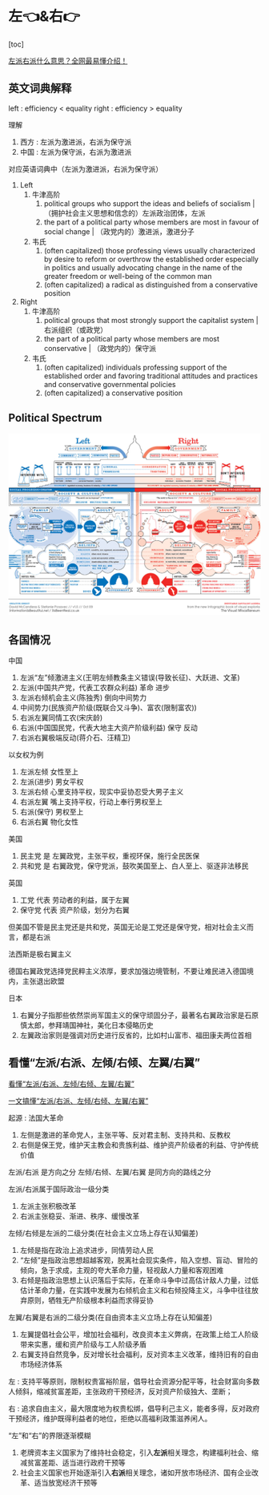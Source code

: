 # 左👈&右👉

[toc]

[左派右派什么意思？全网最易懂介绍！](https://www.bilibili.com/video/BV1Fj411y771/)

## 英文词典解释

left    :   efficiency < equality 
right   :   efficiency > equality

理解
1. 西方 : 左派为激进派，右派为保守派
2. 中国 : 左派为保守派，右派为激进派


对应英语词典中（左派为激进派，右派为保守派）
1. Left
   1. 牛津高阶
      1. political groups who support the ideas and beliefs of socialism | （拥护社会主义思想和信念的）左派政治团体，左派
      2. the part of a political party whose members are most in favour of social change | （政党内的）激进派，激进分子
   2. 韦氏
      1. (often capitalized) those professing views usually characterized by desire to reform or overthrow the established order especially in politics and usually advocating change in the name of the greater freedom or well-being of the common man
      2. (often capitalized) a radical as distinguished from a conservative position
2. Right
   1. 牛津高阶
      1. political groups that most strongly support the capitalist system | 右派组织（或政党）
      2. the part of a political party whose members are most conservative | （政党内的）保守派
   2. 韦氏
      1. (often capitalized) individuals professing support of the established order and favoring traditional attitudes and practices and conservative governmental policies
      2. (often capitalized) a conservative position


## Political Spectrum

![](Pics/leftright003.png)

## 各国情况

中国
1. 左派“左”倾激进主义(王明左倾教条主义错误(导致长征)、大跃进、文革)
2. 左派(中国共产党，代表工农群众利益) 革命 进步
3. 左派右倾机会主义(陈独秀) 倒向中间势力
4. 中间势力(民族资产阶级(既联合又斗争)、富农(限制富农))
5. 右派左翼同情工农(宋庆龄)
6. 右派(中国国民党，代表大地主大资产阶级利益) 保守 反动
7. 右派右翼极端反动(蒋介石、汪精卫)

以女权为例
1. 左派左倾 女性至上
2. 左派(进步) 男女平权
3. 左派右倾 心里支持平权，现实中妥协忍受大男子主义
4. 右派左翼 嘴上支持平权，行动上奉行男权至上
5. 右派(保守) 男权至上
6. 右派右翼 物化女性


美国
1. 民主党 是 左翼政党，主张平权，重视环保，施行全民医保
2. 共和党 是 右翼政党，保守党派，鼓吹美国至上、白人至上、驱逐非法移民

英国
1. 工党   代表 劳动者的利益，属于左翼
2. 保守党 代表 资产阶级，划分为右翼

但美国不管是民主党还是共和党，英国无论是工党还是保守党，相对社会主义而言，都是右派

法西斯是极右翼主义

德国右翼政党选择党民粹主义浓厚，要求加强边境管制，不要让难民进入德国境内，主张退出欧盟

日本
1. 右翼分子指那些依然崇尚军国主义的保守顽固分子，最著名右翼政治家是石原慎太郎，参拜靖国神社，美化日本侵略历史
2. 左翼政治家则是强调对历史进行反省的，比如村山富市、福田康夫两位首相

## 看懂“左派/右派、左倾/右倾、左翼/右翼”

[看懂“左派/右派、左倾/右倾、左翼/右翼”](https://www.bilibili.com/video/BV1bw411Y7xK/)

[一文搞懂“左派/右派、左倾/右倾、左翼/右翼”](https://zhuanlan.zhihu.com/p/548302086)

起源 : 法国大革命
1. 左侧是激进的革命党人，主张平等、反对君主制、支持共和、反教权
2. 右侧是保王党，维护天主教会和贵族利益、维护资产阶级者的利益、守护传统价值

左派/右派 是方向之分
左倾/右倾、左翼/右翼 是同方向的路线之分


左派/右派属于国际政治一级分类
1. 左派主张积极改革
2. 右派主张稳妥、渐进、秩序、缓慢改革

左倾/右倾是左派的二级分类(在社会主义立场上存在认知偏差)
1. 左倾是指在政治上追求进步，同情劳动人民
2. “左倾”是指政治思想超越客观，脱离社会现实条件，陷入空想、盲动、冒险的倾向，急于求成，主观的夸大革命力量，轻视敌人力量和客观困难
3. 右倾是指政治思想上认识落后于实际，在革命斗争中过高估计敌人力量，过低估计革命力量，在实践中发展为右倾机会主义和右倾投降主义，斗争中往往放弃原则，牺牲无产阶级根本利益而求得妥协

左翼/右翼是右派的二级分类(在自由资本主义立场上存在认知偏差)
1. 左翼提倡社会公平，增加社会福利，改良资本主义弊病，在政策上给工人阶级带来实惠，缓和资产阶级与工人阶级矛盾
2. 右翼支持自然竞争，反对增长社会福利，反对资本主义改革，维持旧有的自由市场经济体系


左 : 支持平等原则，限制权贵富裕阶层，倡导社会资源分配平等，社会财富向多数人倾斜，缩减贫富差距，主张政府干预经济，反对资产阶级独大、垄断；

右 : 追求自由主义，最大限度地为权贵松绑，倡导利己主义，能者多得，反对政府干预经济，维护既得利益者的地位，拒绝以高福利政策滋养闲人。

“左”和“右”的界限逐渐模糊
1. 老牌资本主义国家为了维持社会稳定，引入**左派**相关理念，构建福利社会、缩减贫富差距、适当进行政府干预等
2. 社会主义国家也开始逐渐引入**右派**相关理念，诸如开放市场经济、国有企业改革、适当放宽经济干预等



